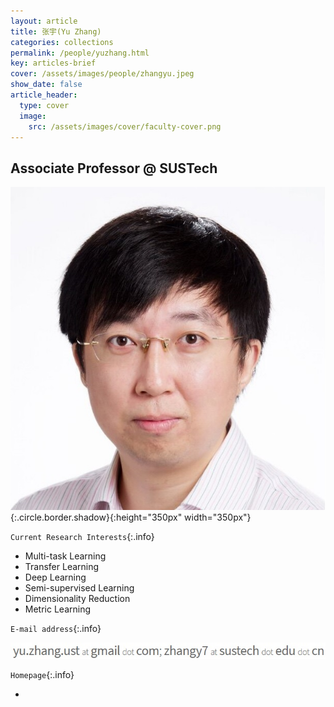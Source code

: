```yaml
---
layout: article
title: 张宇(Yu Zhang)
categories: collections
permalink: /people/yuzhang.html
key: articles-brief
cover: /assets/images/people/zhangyu.jpeg
show_date: false
article_header:
  type: cover
  image:
    src: /assets/images/cover/faculty-cover.png
---
```


<div class="article__content" markdown="1">

## Associate Professor @ SUSTech

<!--more-->
![Image](/assets/images/people/zhangyu.jpeg){:.circle.border.shadow}{:height="350px" width="350px"}

`Current Research Interests`{:.info}

- Multi-task Learning 
- Transfer Learning
- Deep Learning
- Semi-supervised Learning
- Dimensionality Reduction
- Metric Learning

`E-mail address`{:.info}

![Image](/assets/images/people/zy_emails.jpg)

`Homepage`{:.info}

<div class="author-links">
  <ul class="menu menu--nowrap menu--inline">
	  <li title="homepage">
	  <a class="button button--circle mail-button" itemprop="sameAs" href="https://yuzhanghk.github.io/" target="_blank">
	    <i class="fa fa-home"></i>
	  </a>
  	  </li>
  </ul>
</div>
</div>
